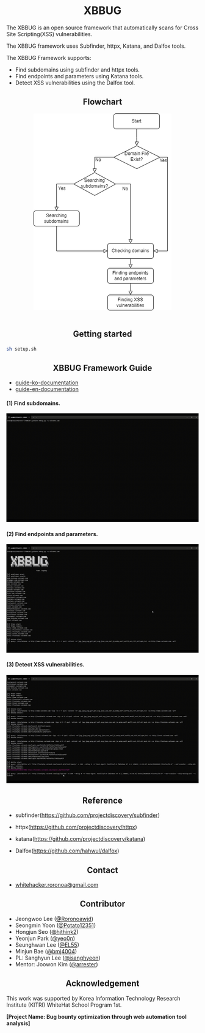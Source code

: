<h1 style="text-align: center;">XBBUG</h1>
The XBBUG is an open source framework that automatically scans for Cross Site Scripting(XSS) vulnerabilities.

The XBBUG framework uses Subfinder, httpx, Katana, and Dalfox tools.

The XBBUG Framework supports:

-   Find subdomains using subfinder and httpx tools.
-   Find endpoints and parameters using Katana tools.
-   Detect XSS vulnerabilities using the Dalfox tool.

<h2 style="text-align: center;">Flowchart</h2>
<div style="text-align: center;">
    <img src="./assets/XBBUG Flowchart.png" alt="XBBUG Flowchart">
</div>
<br/>

<h2 style="text-align: center;">Getting started</h2>

```sh
sh setup.sh
```

<h2 style="text-align: center;">XBBUG Framework Guide</h2>

-   [guide-ko-documentation](./GUIDE_ko.md)
-   [guide-en-documentation](./GUIDE_en.md)

#### (1) Find subdomains.

<div style="text-align: center;">
    <img src="./assets/subfinder_httpx.gif" alt="XBBUG Flowchart">
</div>

#### (2) Find endpoints and parameters.

<div style="text-align: center;">
    <img src="./assets/Katana.gif" alt="XBBUG Flowchart">
</div>

#### (3) Detect XSS vulnerabilities.

<div style="text-align: center;">
    <img src="./assets/Dalfox.gif" alt="XBBUG Flowchart">
</div>

<h2 style="text-align: center;">Reference</h2>

-   subfinder(https://github.com/projectdiscovery/subfinder)

-   httpx(https://github.com/projectdiscovery/httpx)

-   katana(https://github.com/projectdiscovery/katana)

-   Dalfox(https://github.com/hahwul/dalfox)

<h2 style="text-align: center;">Contact</h2>

-   whitehacker.roronoa@gmail.com

<h2 style="text-align: center;">Contributor</h2>

-   Jeongwoo Lee ([@Roronoawjd](https://github.com/Roronoawjd))
-   Seongmin Yoon ([@Potato12351](https://github.com/Potato12351))
-   Hongjun Seo ([@hjthink2](https://github.com/hjthink2))
-   Yeonjun Park ([@yeo0n](https://github.com/yeo0n))
-   Seunghwan Lee ([@EL55](https://github.com/EL55))
-   Minjun Bae ([@bmj4004](https://github.com/bmj4004))
-   PL: Sanghyun Lee ([@isanghyeon](https://github.com/isanghyeon))
-   Mentor: Joowon Kim ([@arrester](https://github.com/arrester))

<h2 style="text-align: center;">Acknowledgement</h2>

This work was supported by Korea Information Technology Research Institute (KITRI) WhiteHat School Program 1st.

**[Project Name: Bug bounty optimization through web automation tool analysis]**
